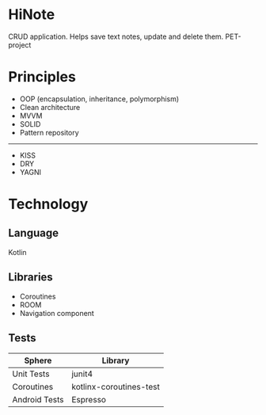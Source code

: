 # HiNote
CRUD application. Helps save text notes, update and delete them. PET-project

# Principles

- OOP (encapsulation, inheritance, polymorphism)
- Clean architecture
- MVVM
- SOLID
- Pattern repository
--------------------
- KISS
- DRY
- YAGNI

# Technology

## Language

Kotlin

## Libraries

- Coroutines
- ROOM
- Navigation component

## Tests

| Sphere        | Library                 |
|---------------|-------------------------|
| Unit Tests    | junit4                  |
| Coroutines    | kotlinx-coroutines-test |
| Android Tests | Espresso                |
